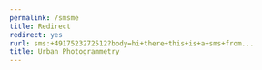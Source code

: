 ```yaml
---
permalink: /smsme
title: Redirect
redirect: yes
rurl: sms:+4917523272512?body=hi+there+this+is+a+sms+from...
title: Urban Photogrammetry
---
```

